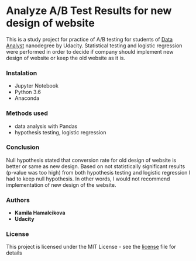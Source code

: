 # Analyze A/B Test Results for new design of website

This is a study project for practice of A/B testing for students of [Data Analyst](https://www.udacity.com/course/data-analyst-nanodegree--nd002) nanodegree by Udacity. Statistical testing and logistic regression were performed in order to decide if company should implement new design of website or keep the old website as it is.

### Instalation

- Jupyter Notebook
- Python 3.6
- Anaconda

### Methods used

- data analysis with Pandas
- hypothesis testing, logistic regression

### Conclusion

Null hypothesis stated that conversion rate for old design of website is better or same as new design. Based on not statistically significant results (p-value was too high) from both hypothesis testing and logistic regression I had to keep null hypothesis. In other words, I would not recommend implementation of new design of the website.

### Authors

* **Kamila Hamalcikova**
* **Udacity**

### License

This project is licensed under the MIT License - see the [license](https://opensource.org/licenses/MIT) file for details
